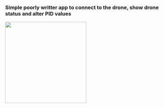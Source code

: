 ### Simple poorly writter app to connect to the drone, show drone status and alter PID values 
<img src="https://github.com/cmunaro/drone_controller/assets/16867697/38573139-895b-4476-bb6b-fdf51149d4fe" width="260">
